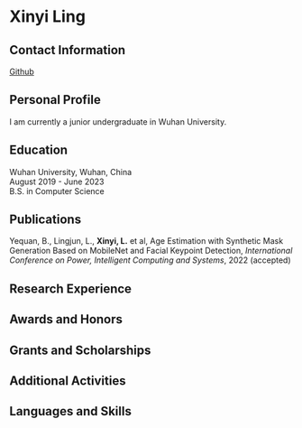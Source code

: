 # Xinyi Ling

## Contact Information
[Github](https://github.com/LingXY-D)

## Personal Profile
I am currently a junior undergraduate in Wuhan University.

## Education
Wuhan University, Wuhan, China<br>
August 2019 - June 2023<br>
B.S. in Computer Science

## Publications
Yequan, B., Lingjun, L., **Xinyi, L.** et al, Age Estimation with Synthetic Mask Generation Based on MobileNet and Facial Keypoint Detection, *International Conference on Power, Intelligent Computing and Systems*, 2022 (accepted)


## Research Experience

## Awards and Honors

## Grants and Scholarships

## Additional Activities

## Languages and Skills
